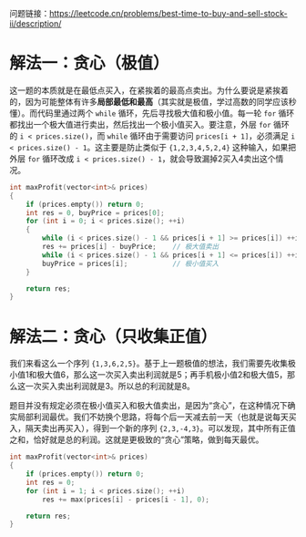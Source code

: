 问题链接：https://leetcode.cn/problems/best-time-to-buy-and-sell-stock-ii/description/

# 解法一：贪心（极值）

这一题的本质就是在最低点买入，在紧挨着的最高点卖出。为什么要说是紧挨着的，因为可能整体有许多**局部最低和最高**（其实就是极值，学过高数的同学应该秒懂）。而代码里通过两个 `while` 循环，先后寻找极大值和极小值。每一轮 `for` 循环都找出一个极大值进行卖出，然后找出一个极小值买入。要注意，外层 `for` 循环的 `i < prices.size()`，而 `while` 循环由于需要访问 `prices[i + 1]`，必须满足 `i < prices.size() - 1`。这主要是防止类似于 `{1,2,3,4,5,2,4}` 这种输入，如果把外层 `for` 循环改成 `i < prices.size() - 1`，就会导致漏掉2买入4卖出这个情况。

```cpp
int maxProfit(vector<int>& prices)
{
    if (prices.empty()) return 0;
    int res = 0, buyPrice = prices[0];
    for (int i = 0; i < prices.size(); ++i)
    {
        while (i < prices.size() - 1 && prices[i + 1] >= prices[i]) ++i;    // 到达极大值
        res += prices[i] - buyPrice;    // 极大值卖出
        while (i < prices.size() - 1 && prices[i + 1] <= prices[i]) ++i;    // 到达极小值
        buyPrice = prices[i];           // 极小值买入
    }

    return res;
}
```

# 解法二：贪心（只收集正值）

我们来看这么一个序列 `{1,3,6,2,5}`。基于上一题极值的想法，我们需要先收集极小值1和极大值6，那么这一次买入卖出利润就是5；再手机极小值2和极大值5，那么这一次买入卖出利润就是3。所以总的利润就是8。

题目并没有规定必须在极小值买入和极大值卖出，是因为“贪心”，在这种情况下确实局部利润最优。我们不妨换个思路，将每个后一天减去前一天（也就是说每天买入，隔天卖出再买入），得到一个新的序列 `{2,3,-4,3}`。可以发现，其中所有正值之和，恰好就是总的利润。这就是更极致的“贪心”策略，做到每天最优。

```cpp
int maxProfit(vector<int>& prices)
{
    if (prices.empty()) return 0;
    int res = 0;
    for (int i = 1; i < prices.size(); ++i)
        res += max(prices[i] - prices[i - 1], 0);

    return res;
}
```
